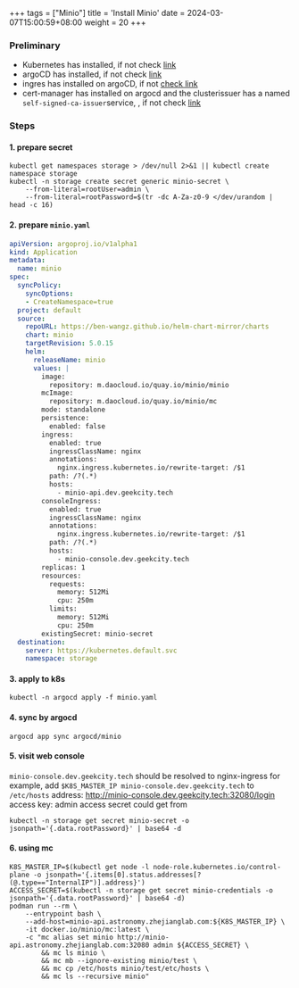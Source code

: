 +++
tags = ["Minio"]
title = 'Install Minio'
date = 2024-03-07T15:00:59+08:00
weight = 20
+++

### Preliminary
- Kubernetes has installed, if not check [link](kubernetes/command/install/index.html)
- argoCD has installed, if not check [link](argo/argo-cd/argocd/index.html)
- ingres has installed on argoCD, if not [check link](argo/argo-cd/application/ingress/index.html)
- cert-manager has installed on argocd and the clusterissuer has a named `self-signed-ca-issuer`service, , if not check [link](argo/argo-cd/application/cert_manager/index.html)

### Steps
#### 1. prepare secret 
```shell
kubectl get namespaces storage > /dev/null 2>&1 || kubectl create namespace storage
kubectl -n storage create secret generic minio-secret \
    --from-literal=rootUser=admin \
    --from-literal=rootPassword=$(tr -dc A-Za-z0-9 </dev/urandom | head -c 16)
```
#### 2. prepare `minio.yaml`
```yaml
apiVersion: argoproj.io/v1alpha1
kind: Application
metadata:
  name: minio
spec:
  syncPolicy:
    syncOptions:
    - CreateNamespace=true
  project: default
  source:
    repoURL: https://ben-wangz.github.io/helm-chart-mirror/charts
    chart: minio
    targetRevision: 5.0.15
    helm:
      releaseName: minio
      values: |
        image:
          repository: m.daocloud.io/quay.io/minio/minio
        mcImage:
          repository: m.daocloud.io/quay.io/minio/mc
        mode: standalone
        persistence:
          enabled: false
        ingress:
          enabled: true
          ingressClassName: nginx
          annotations:
            nginx.ingress.kubernetes.io/rewrite-target: /$1
          path: /?(.*)
          hosts:
            - minio-api.dev.geekcity.tech
        consoleIngress:
          enabled: true
          ingressClassName: nginx
          annotations:
            nginx.ingress.kubernetes.io/rewrite-target: /$1
          path: /?(.*)
          hosts:
            - minio-console.dev.geekcity.tech
        replicas: 1
        resources:
          requests:
            memory: 512Mi
            cpu: 250m
          limits:
            memory: 512Mi
            cpu: 250m
        existingSecret: minio-secret
  destination:
    server: https://kubernetes.default.svc
    namespace: storage
```

#### 3. apply to k8s
```shell
kubectl -n argocd apply -f minio.yaml
```

#### 4. sync by argocd
```shell
argocd app sync argocd/minio
```

#### 5. visit web console
`minio-console.dev.geekcity.tech` should be resolved to nginx-ingress
for example, add `$K8S_MASTER_IP minio-console.dev.geekcity.tech` to `/etc/hosts`
address: http://minio-console.dev.geekcity.tech:32080/login
access key: admin
access secret could get from
```shell
kubectl -n storage get secret minio-secret -o jsonpath='{.data.rootPassword}' | base64 -d
```

#### 6. using mc
```shell
K8S_MASTER_IP=$(kubectl get node -l node-role.kubernetes.io/control-plane -o jsonpath='{.items[0].status.addresses[?(@.type=="InternalIP")].address}')
ACCESS_SECRET=$(kubectl -n storage get secret minio-credentials -o jsonpath='{.data.rootPassword}' | base64 -d)
podman run --rm \
    --entrypoint bash \
    --add-host=minio-api.astronomy.zhejianglab.com:${K8S_MASTER_IP} \
    -it docker.io/minio/mc:latest \
    -c "mc alias set minio http://minio-api.astronomy.zhejianglab.com:32080 admin ${ACCESS_SECRET} \
        && mc ls minio \
        && mc mb --ignore-existing minio/test \
        && mc cp /etc/hosts minio/test/etc/hosts \
        && mc ls --recursive minio"
```